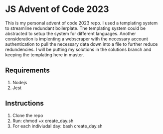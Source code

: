 # JS Advent of Code 2023
This is my personal advent of code 2023 repo. I used a templating system to streamline redundant boilerplate. The templating system could be abstracted to setup the system for different languages. Another consideration is implenting a webscraper with the necessary account authentication to pull the necessary data down into a file to further reduce redundencies. I will be putting my solutions in the solutions branch and keeping the templating here in master.
## Requirements
1. Nodejs
2. Jest
## Instructions
1. Clone the repo
2. Run:
   chmod +x create_day.sh
3. For each indiviudal day:
    bash create_day.sh

